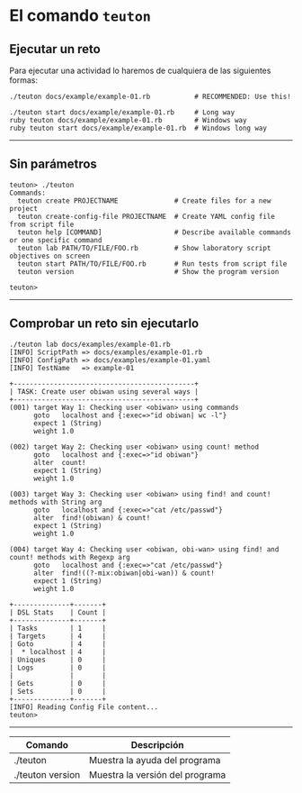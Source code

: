 
# El comando `teuton`

## Ejecutar un reto

Para ejecutar una actividad lo haremos de cualquiera de las siguientes formas:

```
./teuton docs/example/example-01.rb           # RECOMMENDED: Use this!

./teuton start docs/example/example-01.rb     # Long way
ruby teuton docs/example/example-01.rb        # Windows way
ruby teuton start docs/example/example-01.rb  # Windows long way
```

---

## Sin parámetros

```
teuton> ./teuton
Commands:
  teuton create PROJECTNAME              # Create files for a new project
  teuton create-config-file PROJECTNAME  # Create YAML config file from script file
  teuton help [COMMAND]                  # Describe available commands or one specific command
  teuton lab PATH/TO/FILE/FOO.rb         # Show laboratory script objectives on screen
  teuton start PATH/TO/FILE/FOO.rb       # Run tests from script file
  teuton version                         # Show the program version

teuton>
```

---

## Comprobar un reto sin ejecutarlo

```
./teuton lab docs/examples/example-01.rb
[INFO] ScriptPath => docs/examples/example-01.rb
[INFO] ConfigPath => docs/examples/example-01.yaml
[INFO] TestName   => example-01

+---------------------------------------------+
| TASK: Create user obiwan using several ways |
+---------------------------------------------+
(001) target Way 1: Checking user <obiwan> using commands
      goto   localhost and {:exec=>"id obiwan| wc -l"}
      expect 1 (String)
      weight 1.0

(002) target Way 2: Checking user <obiwan> using count! method
      goto   localhost and {:exec=>"id obiwan"}
      alter  count!
      expect 1 (String)
      weight 1.0

(003) target Way 3: Checking user <obiwan> using find! and count! methods with String arg
      goto   localhost and {:exec=>"cat /etc/passwd"}
      alter  find!(obiwan) & count!
      expect 1 (String)
      weight 1.0

(004) target Way 4: Checking user <obiwan, obi-wan> using find! and count! methods with Regexp arg
      goto   localhost and {:exec=>"cat /etc/passwd"}
      alter  find!((?-mix:obiwan|obi-wan)) & count!
      expect 1 (String)
      weight 1.0

+--------------+-------+
| DSL Stats    | Count |
+--------------+-------+
| Tasks        | 1     |
| Targets      | 4     |
| Goto         | 4     |
|  * localhost | 4     |
| Uniques      | 0     |
| Logs         | 0     |
|              |       |
| Gets         | 0     |
| Sets         | 0     |
+--------------+-------+
[INFO] Reading Config File content...
teuton>
```

---

| Comando          | Descripción                     |
| ---------------- | ------------------------------- |
| ./teuton         | Muestra la ayuda del programa   |
| ./teuton version | Muestra la versión del programa |
